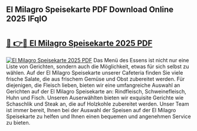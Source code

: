 ## El Milagro Speisekarte PDF Download Online 2025 lFqIO

# <h2><a href="http://gc781gf.nevu.top/?p=El+Milagro+Speisekarte">🔗 👉🔴 El Milagro Speisekarte 2025 PDF</a></h2>

[![El Milagro Speisekarte 2025 PDF](https://i.imgur.com/dBaPXMq.png)](http://gc781gf.nevu.top/?p=El+Milagro+Speisekarte)
Das Menü des Essens ist nicht nur eine Liste von Gerichten, sondern auch die Möglichkeit, etwas für sich selbst zu wählen. Auf der El Milagro Speisekarte unserer Cafeteria finden Sie viele frische Salate, die aus frischem Gemüse und Obst zubereitet werden. Für diejenigen, die Fleisch lieben, bieten wir eine umfangreiche Auswahl an Gerichten auf der El Milagro Speisekarte an: Rindfleisch, Schweinefleisch, Huhn und Fisch. Unseren Auserwählten bieten wir exquisite Gerichte wie Schaschlik und Steak an, die auf Holzkohle zubereitet werden. Unser Team ist immer bereit, Ihnen bei der Auswahl der Speisen auf der El Milagro Speisekarte zu helfen und Ihnen einen bequemen und angenehmen Service zu bieten.
